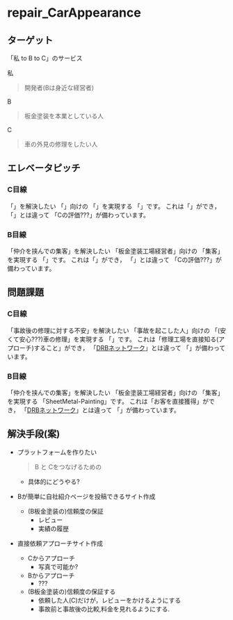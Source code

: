 # repair_CarAppearance

## ターゲット
「私 to B to C」のサービス

私
> 開発者(Bは身近な経営者)

B
> 板金塗装を本業としている人

C
> 車の外見の修理をしたい人

## エレベータピッチ

### C目線
「」を解決したい
「」向けの
「」を実現する
「」です。
これは「」ができ，
「」とは違って
「Cの評価???」が備わっています。

### B目線
「仲介を挟んでの集客」を解決したい
「板金塗装工場経営者」向けの
「集客」を実現する
「」です。
これは「」ができ，
「」とは違って
「Cの評価???」が備わっています。


## 問題課題

### C目線
「事故後の修理に対する不安」を解決したい
「事故を起こした人」向けの
「(安くて安心???)車の修理」を実現する
「」です。
これは「修理工場を直接知る(アプローチ)すること」ができ，
「[DRBネットワーク](https://www.5552.co.jp/pg/cmp_basicpolicy.php)」とは違って
「」が備わっています。

### B目線
「仲介を挟んでの集客」を解決したい
「板金塗装工場経営者」向けの
「集客」を実現する
「SheetMetal-Painting」です。
これは「お客を直接獲得」ができ，
「[DRBネットワーク](https://www.5552.co.jp/pg/cmp_basicpolicy.php)」とは違って
「」が備わっています。

## 解決手段(案)
- プラットフォームを作りたい
	> B と Cをつなげるための
	- 具体的にどうやる?

- Bが簡単に自社紹介ページを投稿できるサイト作成
	- (B板金塗装の)信頼度の保証
		- レビュー
		- 実績の履歴
- 直接依頼アプローチサイト作成
	- Cからアプローチ
		- 写真で可能か?
	- Bからアプローチ
		- ???
	-  (B板金塗装の)信頼度の保証する
		- 依頼した人(C)だけが，レビューをかけるようにする
		- 事故前と事故後の比較,料金を見れるようにする.
